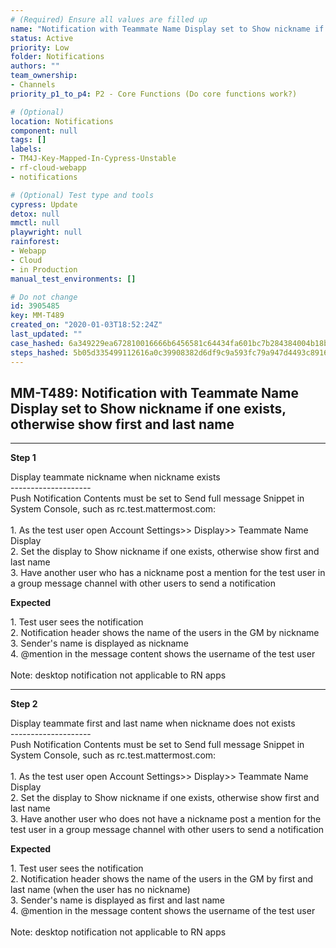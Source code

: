 ```yaml
---
# (Required) Ensure all values are filled up
name: "Notification with Teammate Name Display set to Show nickname if one exists, otherwise show first and last name"
status: Active
priority: Low
folder: Notifications
authors: ""
team_ownership: 
- Channels
priority_p1_to_p4: P2 - Core Functions (Do core functions work?)

# (Optional)
location: Notifications
component: null
tags: []
labels: 
- TM4J-Key-Mapped-In-Cypress-Unstable
- rf-cloud-webapp
- notifications

# (Optional) Test type and tools
cypress: Update
detox: null
mmctl: null
playwright: null
rainforest: 
- Webapp
- Cloud
- in Production
manual_test_environments: []

# Do not change
id: 3905485
key: MM-T489
created_on: "2020-01-03T18:52:24Z"
last_updated: ""
case_hashed: 6a349229ea672810016666b6456581c64434fa601bc7b284384004b18be68a6c5a772b5d0ee8a676d2ba3c82ba424316
steps_hashed: 5b05d335499112616a0c39908382d6df9c9a593fc79a947d4493c8916e7a45553edda3959aabc5578114ef4be81c64ad
---
```


<!-- (Auto-generated) Based on frontmatter's "key" and "name" -->

## MM-T489: Notification with Teammate Name Display set to Show nickname if one exists, otherwise show first and last name

---

**Step 1**

Display teammate nickname when nickname exists\
\--------------------\
Push Notification Contents must be set to Send full message Snippet in System Console, such as rc.test.mattermost.com:\
\
1\. As the test user open Account Settings>> Display>> Teammate Name Display\
2\. Set the display to Show nickname if one exists, otherwise show first and last name\
3\. Have another user who has a nickname post a mention for the test user in a group message channel with other users to send a notification

**Expected**

1\. Test user sees the notification\
2\. Notification header shows the name of the users in the GM by nickname\
3\. Sender's name is displayed as nickname\
4\. @mention in the message content shows the username of the test user\
\
Note: desktop notification not applicable to RN apps

---

**Step 2**

Display teammate first and last name when nickname does not exists\
\--------------------\
Push Notification Contents must be set to Send full message Snippet in System Console, such as rc.test.mattermost.com:\
\
1\. As the test user open Account Settings>> Display>> Teammate Name Display\
2\. Set the display to Show nickname if one exists, otherwise show first and last name\
3\. Have another user who does not have a nickname post a mention for the test user in a group message channel with other users to send a notification

**Expected**

1\. Test user sees the notification\
2\. Notification header shows the name of the users in the GM by first and last name (when the user has no nickname)\
3\. Sender's name is displayed as first and last name\
4\. @mention in the message content shows the username of the test user\
\
Note: desktop notification not applicable to RN apps
